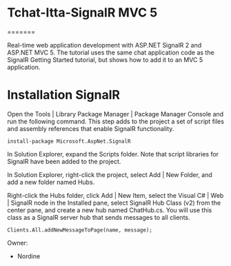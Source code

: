 # Tchat-Itta-SignalR MVC 5 
=======

Real-time web application development with ASP.NET SignalR 2 and ASP.NET MVC 5. The tutorial uses the same chat application code as the SignalR Getting Started tutorial, but shows how to add it to an MVC 5 application.

Installation SignalR
============

Open the Tools | Library Package Manager | Package Manager Console and run the following command. This step adds to the project a set of script files and assembly references that enable SignalR functionality.

    install-package Microsoft.AspNet.SignalR

In Solution Explorer, expand the Scripts folder. Note that script libraries for SignalR have been added to the project.



In Solution Explorer, right-click the project, select Add | New Folder, and add a new folder named Hubs.

Right-click the Hubs folder, click Add | New Item, select the Visual C# | Web | SignalR node in the Installed pane, select SignalR Hub Class (v2) from the center pane, and create a new hub named ChatHub.cs. You will use this class as a SignalR server hub that sends messages to all clients.

    Clients.All.addNewMessageToPage(name, message);

Owner:
- Nordine

